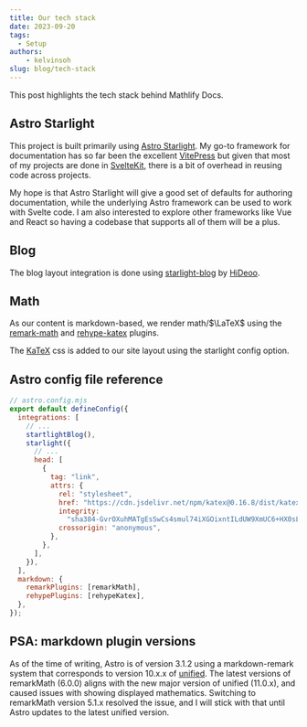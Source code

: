 ```yaml
---
title: Our tech stack
date: 2023-09-20
tags:
  - Setup
authors: 
	- kelvinsoh
slug: blog/tech-stack
---
```


This post highlights the tech stack behind Mathlify Docs.

## Astro Starlight

This project is built primarily using [Astro Starlight](https://starlight.astro.build).
My go-to framework for documentation has so far been the excellent
[VitePress](https://vitepress.dev/) but given that most of my projects are
done in [SvelteKit](https://kit.svelte.dev/), there is a bit of overhead in reusing
code across projects.

My hope is that Astro Starlight will give a good set of defaults for authoring
documentation, while the underlying Astro framework can be used to work with
Svelte code. I am also interested to explore other frameworks like Vue and React
so having a codebase that supports all of them will be a plus.

## Blog

The blog layout integration is done using [starlight-blog](https://github.com/HiDeoo/starlight-blog)
by [HiDeoo](https://github.com/HiDeoo/).

## Math

As our content is markdown-based, we render math/$\LaTeX$ using
the [remark-math](https://www.npmjs.com/package/remark-math)
and [rehype-katex](https://www.npmjs.com/package/rehype-katex) plugins.

The [KaTeX](https://katex.org/) css is added to our site layout using
the starlight config option.

## Astro config file reference

```js
// astro.config.mjs
export default defineConfig({
  integrations: [
    // ...
    startlightBlog(),
    starlight({
      // ...
      head: [
        {
          tag: "link",
          attrs: {
            rel: "stylesheet",
            href: "https://cdn.jsdelivr.net/npm/katex@0.16.8/dist/katex.min.css",
            integrity:
              "sha384-GvrOXuhMATgEsSwCs4smul74iXGOixntILdUW9XmUC6+HX0sLNAK3q71HotJqlAn",
            crossorigin: "anonymous",
          },
        },
      ],
    }),
  ],
  markdown: {
    remarkPlugins: [remarkMath],
    rehypePlugins: [rehypeKatex],
  },
});
```

## PSA: markdown plugin versions

As of the time of writing, Astro is of version 3.1.2 using a markdown-remark system that
corresponds to version 10.x.x of [unified](https://github.com/unifiedjs/unified).
The latest versions of remarkMath (6.0.0) aligns with the new major version of unified (11.0.x),
and caused issues with showing displayed mathematics. Switching to remarkMath version 5.1.x resolved
the issue, and I will stick with that until Astro updates to the latest unified version.
